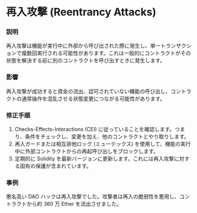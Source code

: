 # 再入攻撃 (Reentrancy Attacks)

### 説明
再入攻撃は機能が実行中に外部から呼び出された際に発生し、単一トランザクションで複数回実行される可能性があります。これは一般的にコントラクトがその状態を解決する前に別のコントラクトを呼び出すときに発生します。

### 影響
再入攻撃が成功すると資金の流出、認可されていない機能の呼び出し、コントラクトの通常操作を混乱させる状態変更につながる可能性があります。

### 修正手順
1. Checks-Effects-Interactions (CEI) に従っていることを確認します。つまり、条件をチェックし、変更を加え、他のコントラクトとやり取りします。
2. 再入ガードまたは相互排他ロック (ミューテックス) を使用して、機能の実行中に外部コントラクトからの再起呼び出しをブロックします。
3. 定期的に Solidity を最新バージョンに更新します。これには再入攻撃に対する固有の保護が含まれています。

### 事例
悪名高い DAO ハックは再入攻撃でした。攻撃者は再入の脆弱性を悪用し、コントラクトから約 360 万 Ether を流出させました。
